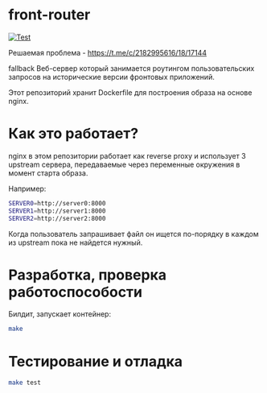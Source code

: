 # front-router

[![Test](https://github.com/safeblock-com/front-router/actions/workflows/test.yaml/badge.svg)](https://github.com/safeblock-com/front-router/actions/workflows/test.yaml)

Решаемая проблема - https://t.me/c/2182995616/18/17144

fallback Веб-сервер который занимается роутингом пользовательских запросов на
исторические версии фронтовых приложений.

Этот репозиторий хранит Dockerfile для построения образа на основе nginx.

# Как это работает?

nginx в этом репозитории работает как reverse proxy и использует 3 upstream сервера, передаваемые через переменные окружения в момент старта образа.

Например:

```sh
SERVER0=http://server0:8000
SERVER1=http://server1:8000
SERVER2=http://server2:8000
```

Когда пользователь запрашивает файл он ищется по-порядку в каждом из upstream
пока не найдется нужный.

# Разработка, проверка работоспособости

Билдит, запускает контейнер:

```sh
make
```

# Тестирование и отладка

```sh
make test
```
